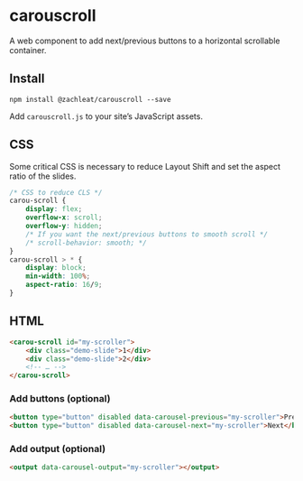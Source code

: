 # carouscroll

A web component to add next/previous buttons to a horizontal scrollable container.

## Install

```shell
npm install @zachleat/carouscroll --save
```

Add `carouscroll.js` to your site’s JavaScript assets.

## CSS

Some critical CSS is necessary to reduce Layout Shift and set the aspect ratio of the slides.

```css
/* CSS to reduce CLS */
carou-scroll {
	display: flex;
	overflow-x: scroll;
	overflow-y: hidden;
	/* If you want the next/previous buttons to smooth scroll */
	/* scroll-behavior: smooth; */
}
carou-scroll > * {
	display: block;
	min-width: 100%;
	aspect-ratio: 16/9;
}
```

## HTML

```html
<carou-scroll id="my-scroller">
	<div class="demo-slide">1</div>
	<div class="demo-slide">2</div>
	<!-- … -->
</carou-scroll>
```

### Add buttons (optional)

```html
<button type="button" disabled data-carousel-previous="my-scroller">Previous</button>
<button type="button" disabled data-carousel-next="my-scroller">Next</button>
```

### Add output (optional)

```html
<output data-carousel-output="my-scroller"></output>
```
